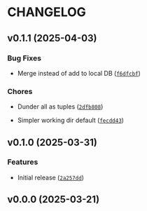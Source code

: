 # CHANGELOG


## v0.1.1 (2025-04-03)

### Bug Fixes

- Merge instead of add to local DB
  ([`f6dfcbf`](https://github.com/MicaelJarniac/repeaterbook/commit/f6dfcbf242c9af07578d5a2e8e19047ee2db96b9))

### Chores

- Dunder all as tuples
  ([`2dfb808`](https://github.com/MicaelJarniac/repeaterbook/commit/2dfb8089fee6db5fc26b9d3ea986fe8f9ce86cd3))

- Simpler working dir default
  ([`fecdd43`](https://github.com/MicaelJarniac/repeaterbook/commit/fecdd4353fb37f46d42de3b6da69d7d402b76742))


## v0.1.0 (2025-03-31)

### Features

- Initial release
  ([`2a257dd`](https://github.com/MicaelJarniac/repeaterbook/commit/2a257ddaada98ffa6871e607a868aabf6556bae1))


## v0.0.0 (2025-03-21)
